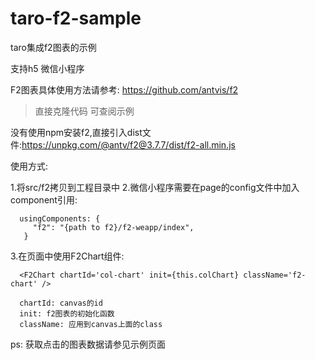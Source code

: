# taro-f2-sample
taro集成f2图表的示例

支持h5 微信小程序

F2图表具体使用方法请参考: https://github.com/antvis/f2

> 直接克隆代码 可查阅示例

没有使用npm安装f2,直接引入dist文件:https://unpkg.com/@antv/f2@3.7.7/dist/f2-all.min.js

使用方式:

1.将src/f2拷贝到工程目录中
2.微信小程序需要在page的config文件中加入component引用:
```
  usingComponents: {
     "f2": "{path to f2}/f2-weapp/index",
   }
```   
3.在页面中使用F2Chart组件:
```
  <F2Chart chartId='col-chart' init={this.colChart} className='f2-chart' />

  chartId: canvas的id
  init: f2图表的初始化函数
  className: 应用到canvas上面的class
```

ps: 获取点击的图表数据请参见示例页面